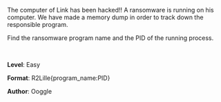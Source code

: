 The computer of Link has been hacked!! A ransomware is running on his computer. We have made a memory dump in order to track down the responsible program.

Find the ransomware program name and the PID of the running process.

<br>

**Level**: Easy

**Format**: R2Lille{program_name:PID}

**Author**: Ooggle
